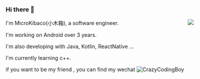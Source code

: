 ### Hi there 👋

<img align="right" src="https://github-readme-stats.vercel.app/api?username=MicroKibaco&show_icons=true&icon_color=0366d6&text_color=24292e&bg_color=ffffff&hide_title=true" />

I'm MicroKibaco(小木箱), a software engineer.

I'm working on Android over 3 years.

I'm also developing with Java, Kotlin, ReactNative ...

I'm currently learning c++.

if you want to be my friend , you can find my wechat ![CrazyCodingBoy](https://imgkr2.cn-bj.ufileos.com/e4190ebe-9995-43f4-9cf3-7962dff904f6.png?UCloudPublicKey=TOKEN_8d8b72be-579a-4e83-bfd0-5f6ce1546f13&amp;Signature=sTgnKdTQq5Vl3hGqo5Pq9uiGk1Y%253D&amp;Expires=1604714052)
<!--
**MicroKibaco/MicroKibaco** is a ✨ _special_ ✨ repository because its `README.md` (this file) appears on your GitHub profile.

Here are some ideas to get you started:

- 🔭 I’m currently working on ...
- 🌱 I’m currently learning ...
- 👯 I’m looking to collaborate on ...
- 🤔 I’m looking for help with ...
- 💬 Ask me about ...
- 📫 How to reach me: ...
- 😄 Pronouns: ...
- ⚡ Fun fact: ...
-->
